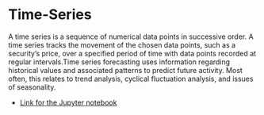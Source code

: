 # Time-Series
A time series is a sequence of numerical data points in successive order. A time series tracks the movement of the chosen data points, such as a security’s price, over a specified period of time with data points recorded at regular intervals.Time series forecasting uses information regarding historical values and associated patterns to predict future activity. Most often, this relates to trend analysis, cyclical fluctuation analysis, and issues of seasonality. 

- [Link for the Jupyter notebook](./21_8.ipynb)
